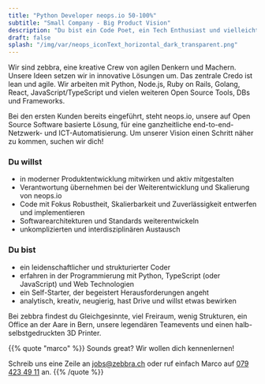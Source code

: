 ```yaml
---
title: "Python Developer neops.io 50-100%"
subtitle: "Small Company - Big Product Vision"
description: "Du bist ein Code Poet, ein Tech Enthusiast und vielleicht sogar Entrepreneur mit einer make-things-happen Haltung?"
draft: false
splash: "/img/var/neops_iconText_horizontal_dark_transparent.png"
---
```


Wir sind zebbra, eine kreative Crew von agilen Denkern und Machern. Unsere Ideen setzen wir in innovative Lösungen um. Das zentrale Credo ist lean und agile. Wir arbeiten mit Python, Node.js, Ruby on Rails, Golang, React, JavaScript/TypeScript und vielen weiteren Open Source Tools, DBs und Frameworks.
<!--more-->

Bei den ersten Kunden bereits eingeführt, steht neops.io, unsere auf Open Source Software basierte Lösung, für eine ganzheitliche end-to-end-Netzwerk- und ICT-Automatisierung. Um unserer Vision einen Schritt näher zu kommen, suchen wir dich!


### Du willst

* in moderner Produktentwicklung mitwirken und aktiv mitgestalten
* Verantwortung übernehmen bei der Weiterentwicklung und Skalierung von neops.io
* Code mit Fokus Robustheit, Skalierbarkeit und Zuverlässigkeit entwerfen und implementieren
* Softwarearchitekturen und Standards weiterentwickeln
* unkomplizierten und interdisziplinären Austausch


### Du bist

* ein leidenschaftlicher und strukturierter Coder
* erfahren in der Programmierung mit Python, TypeScript (oder JavaScript) und Web Technologien
* ein Self-Starter, der begeistert Herausforderungen angeht
* analytisch, kreativ, neugierig, hast Drive und willst etwas bewirken

Bei zebbra findest du Gleichgesinnte, viel Freiraum, wenig Strukturen, ein Office an der Aare in Bern, unsere legendären Teamevents und einen halb-selbstgedruckten 3D Printer.

{{% quote "marco" %}}
  Sounds great? Wir wollen dich kennenlernen!

  Schreib uns eine Zeile an <a href="mailto:jobs@zebbra.ch">jobs@zebbra.ch</a> oder ruf einfach Marco auf [079 423 49 11](tel:+41794234911) an.
{{% /quote %}}

